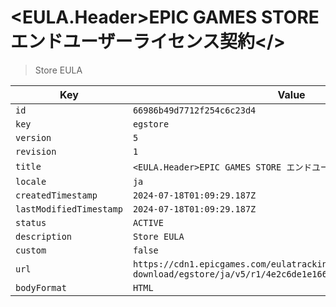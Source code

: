 # <EULA.Header>EPIC GAMES STORE エンドユーザーライセンス契約</>

> Store EULA

| Key | Value |
| --- | ----- |
| `id` | `66986b49d7712f254c6c23d4` |
| `key` | `egstore` |
| `version` | `5` |
| `revision` | `1` |
| `title` | `<EULA.Header>EPIC GAMES STORE エンドユーザーライセンス契約</>` |
| `locale` | `ja` |
| `createdTimestamp` | `2024-07-18T01:09:29.187Z` |
| `lastModifiedTimestamp` | `2024-07-18T01:09:29.187Z` |
| `status` | `ACTIVE` |
| `description` | `Store EULA` |
| `custom` | `false` |
| `url` | `https://cdn1.epicgames.com/eulatracking-download/egstore/ja/v5/r1/4e2c6de1e166b8a1667f1d1756547982.pdf` |
| `bodyFormat` | `HTML` |
